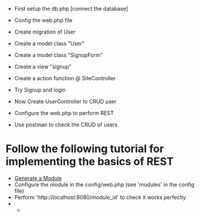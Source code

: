 - First setup the db.php [connect the database]
- Config the web.php file

- Create migration of User
- Create a model class "User"
- Create a model class "SignupForm"
- Create a view "signup"
- Create a action function @ SiteController
- Try Signup and login

- Now Create UserController to CRUD user
- Configure the web.php to perform REST
- Use postman to check the CRUD of users

# Follow the following tutorial for implementing the basics of REST 
- [Generate a Module](https://www.youtube.com/watch?v=1OmNBN5CuUs&list=PLMhOp68dQOeaIIuQ6nh-VqjKxmf9RsE18&index=7)
- Configure the module in the config/web.php (see 'modules' in the config file)
- Perform 'http://localhost:8080/module_id' to check it works perfectly
- 
    - 



